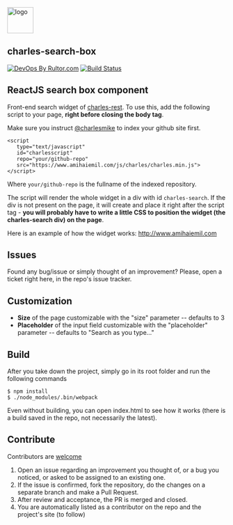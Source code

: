 <img alt="logo" src="http://www.amihaiemil.com/images/logo_mic_js.PNG" width="60" height="60"/>

## charles-search-box

[![DevOps By Rultor.com](http://www.rultor.com/b/opencharles/charles-search-box)](http://www.rultor.com/p/opencharles/charles-search-box)
[![Build Status](https://travis-ci.org/opencharles/charles-search-box.svg?branch=master)](https://travis-ci.org/opencharles/charles-search-box)

## ReactJS search box component

Front-end search widget of [charles-rest](https://www.github.com/opencharles/charles-rest).
To use this, add the following script to your page, **right before closing the body tag**.

Make sure you instruct [@charlesmike](https://www.github.com/charlesmike) to index your github site first.

```
<script
   type="text/javascript"
   id="charlesscript"
   repo="your/github-repo"
   src="https://www.amihaiemil.com/js/charles/charles.min.js">
</script>
```

Where ``your/github-repo`` is the fullname of the indexed repository.

The script will render the whole widget in a div with id ``charles-search``. If the
div is not present on the page, it will create and place it right after the script tag - **you will probably have to write a little CSS to position the widget (the charles-search div) on the page**.

Here is an example of how the widget works: http://www.amihaiemil.com

## Issues

Found any bug/issue or simply thought of an improvement? Please, open a ticket right here, in the repo's issue tracker.

## Customization

  * **Size** of the page customizable with the "size" parameter -- defaults to 3
  * **Placeholder** of the input field customizable with the "placeholder" parameter -- defaults to "Search as you type..."

## Build

After you take down the project, simply go in its root folder and run the following commands

```
$ npm install
$ ./node_modules/.bin/webpack
```

Even without building, you can open index.html to see how it works (there is a build saved in the repo, not necessarily the latest).

## Contribute

Contributors are [welcome](http://www.amihaiemil.com/2016/12/30/becoming-a-contributor.html)

1. Open an issue regarding an improvement you thought of, or a bug you noticed, or asked to be assigned to an existing one.
2. If the issue is confirmed, fork the repository, do the changes on a separate branch and make a Pull Request.
3. After review and acceptance, the PR is merged and closed.
4. You are automatically listed as a contributor on the repo and the project's site (to follow)
